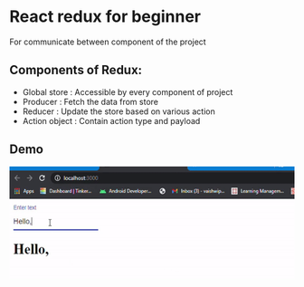 # React redux for beginner
For communicate between component of the project
## Components of Redux:
- Global store : Accessible by every component of project
- Producer : Fetch the data from store
- Reducer : Update the store based on various action
- Action object : Contain action type and payload
## Demo
<img src="https://github.com/vaishwi/React-redux-example/blob/main/react%20redux%20demo.gif" width="600" height="200" />
